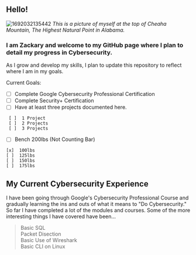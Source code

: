 ## Hello!

![1692032135442](https://github.com/ZacksPage/ZacksPage.github.io/assets/145211738/f42fb280-cba1-49da-8a0e-204f69f4bdd0)
_This is a picture of myself at the top of Cheaha Mountain, The Highest Natural Point in Alabama._

### I am Zackary and welcome to my GitHub page where I plan to detail my progress in Cybersecurity.
As I grow and develop my skills, I plan to update this repository to reflect where I am in my goals.

Current Goals:

- [ ]   Complete Google Cybersecurity Professional Certification <br>
- [ ]  Complete Security+ Certification <br>
- [ ]  Have at least three projects documented here. <br>
 ```
  [ ]  1 Project 
  [ ]  2 Projects 
  [ ]  3 Projects 
```
- [ ] Bench 200lbs (Not Counting Bar) <br>
```  
[x]  100lbs 
[ ]  125lbs 
[ ]  150lbs 
[ ]  175lbs 
```
## My Current Cybersecurity Experience <br>
I have been going through Google's Cybersecurity Professional Course and gradually learning the ins and outs of what it means to "Do Cybersecurity." 
So far I have completed a lot of the modules and courses. Some of the more interesting things I have covered have been...
> Basic SQL <br>
> Packet Disection <br>
> Basic Use of Wireshark <br>
> Basic CLI on Linux <br>

<!--
**ZacksPage/ZacksPage** is a ✨ _special_ ✨ repository because its `README.md` (this file) appears on your GitHub profile.

Here are some ideas to get you started:

- 🔭 I’m currently working on ...
- 🌱 I’m currently learning ...
- 👯 I’m looking to collaborate on ...
- 🤔 I’m looking for help with ...
- 💬 Ask me about ...
- 📫 How to reach me: ...
- 😄 Pronouns: ...
- ⚡ Fun fact: ...
-->
